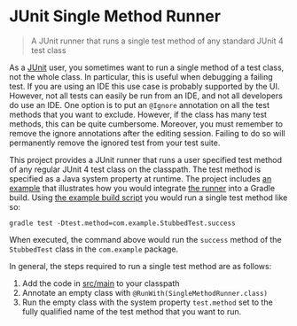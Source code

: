 JUnit Single Method Runner
==========================
> A JUnit runner that runs a single test method of any standard JUnit 4 test class

As a [JUnit](http://junit.org) user, you sometimes want to run a single method of a test class, not the whole class. In particular, this is useful when debugging a failing test. If you are using an IDE this use case is probably supported by the UI. However, not all tests can easily be run from an IDE, and not all developers do use an IDE. One option is to put an `@Ignore` annotation on all the test methods that you want to exclude. However, if the class has many test methods, this can be quite cumbersome. Moreover, you must remember to remove the ignore annotations after the editing session. Failing to do so will permanently remove the ignored test from your test suite.

This project provides a JUnit runner that runs a user specified test method of any regular JUnit 4 test class on the classpath. The test method is specified as a Java system property at runtime.
The project includes [an example](samples/gradle) that illustrates how you would integrate [the runner](src/main/java/se/ericthelin/junit/singlemethodrunner/SingleTestMethodRunner.java) into a Gradle build. Using [the example build script](samples/gradle/build.gradle) you would run a single test method like so:

    gradle test -Dtest.method=com.example.StubbedTest.success

When executed, the command above would run the `success` method of the `StubbedTest` class in the `com.example` package. 

In general, the steps required to run a single test method are as follows:

1. Add the code in [src/main](src/main) to your classpath
2. Annotate an empty class with `@RunWith(SingleMethodRunner.class)`
3. Run the empty class with the system property `test.method` set to the fully qualified name of the test method that you want to run.
